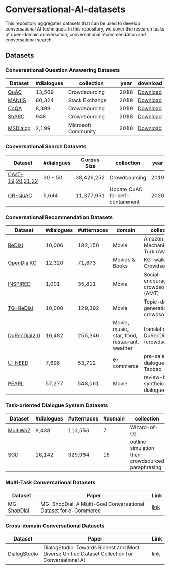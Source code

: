 # Conversational-AI-datasets
This repository aggregates datasets that can be used to develop conversational AI techniques.
In this repository, we cover the research tasks of open-domain conversation, conversational recommendation and conversational search.

## Datasets

### Conversational Question Answering Datasets
Dataset | #dialogues | collection | year | download 
--- | --- | --- | --- | --- 
[QuAC](https://arxiv.org/pdf/1808.07036) | 13,569 | Crowdsourcing | 2018 | [Download](https://quac.ai/)
[MANtIS](https://arxiv.org/pdf/1912.04639v1)| 80,324 | Stack Exchange | 2019 |  [Download](https://guzpenha.github.io/MANtIS/)
[CoQA](https://arxiv.org/pdf/1808.07042) | 8,399 | Crowdsourcing | 2019 |[Download](https://stanfordnlp.github.io/coqa/)
[ShARC](https://arxiv.org/pdf/1809.01494) | 948 | Crowdsourcing | 2018 | [Download](https://sharc-data.github.io/data.html)
[MSDialog](https://arxiv.org/pdf/1804.08759) | 2,199 | Microsoft Community | 2018 | [Download](https://ciir.cs.umass.edu/downloads/msdialog/)

### Conversational Search Datasets
Dataset | #dialogues | Corpus Size | collection |year | download 
--- | --- | --- | --- | --- | ---
[CAsT-19,20,21,22](https://dl.acm.org/doi/pdf/10.1145/3397271.3401206) | 30 - 50 | 38,426,252 | Crowdsourcing | 2019 | [Download](https://github.com/daltonj/treccastweb)
[OR-QuAC](https://arxiv.org/abs/2005.11364) | 5,644 | 11,377,951 | Update QuAC for self-containment | 2020 | [Download](https://ciir.cs.umass.edu/downloads/ORConvQA/)



### Conversational Recommendation Datasets
Dataset | #dialogues | #utternaces | domain | collection | language | year | download 
--- | --- | --- | --- | --- | --- | --- | --- 
[ReDial](https://proceedings.neurips.cc/paper_files/paper/2018/file/800de15c79c8d840f4e78d3af937d4d4-Paper.pdf) |10,006|182,150|Movie|Amazon Mechanical Turk (AMT)| ENG | 2018 | [Download](https://github.com/ReDialData/website/tree/data)
[OpenDialKG](https://aclanthology.org/P19-1081.pdf) | 12,320 | 71,873 | Movies & Books | KG-walk Crowdsourcing | ENG | 2019 | [Download](https://github.com/facebookresearch/opendialkg)
[INSPIRED](https://aclanthology.org/2020.emnlp-main.654.pdf) | 1,001 | 35,811 | Movie | Social-encouraged crowdsourcing (AMT) | ENG | 2020 | [Download](https://github.com/sweetpeach/Inspired)
[TG-ReDial](https://arxiv.org/pdf/2010.04125) | 10,000 | 129,392 | Movie | Topic-driven generation, crowdsourcing |  CHN | 2020 |[Download](https://drive.google.com/drive/folders/1sWD6urkwyZo8ZyZBJoJw40eKK0jDNEni)
[DuRecDial2.0](https://aclanthology.org/2021.emnlp-main.356.pdf) | 16,482 |  255,346 | Movie, music, star, food, restaurant, weather | translation from DuRecDial (crowdsourced) | ENG, CHN | 2021 | [Download](https://github.com/liuzeming01/DuRecDial)
[U-NEED](https://dl.acm.org/doi/pdf/10.1145/3539618.3591878) | 7,698 | 53,712 | e-commerce | pre-sale dialogues from Taobao | CHN | 2023 | [Download](https://github.com/LeeeeoLiu/U-NEED/blob/main/dataset_access.md) 
[PEARL](https://arxiv.org/pdf/2403.04460) | 57,277 | 548,061 | Movie | review-based syntheic dialogues | ENG | 2024 | [Download](https://huggingface.co/datasets/DLI-Lab/pearl) 

### Task-oriented Dialogue System Datasets
Dataset | #dialogues | #utternaces | #domain | collection | language | year | download 
--- | --- | --- | --- | --- | --- | --- | ---
[MultiWoZ](https://arxiv.org/pdf/1810.00278) | 8,438 | 113,556 | 7 | Wizard-of-Oz | EN | 2018 | [Download](https://github.com/budzianowski/multiwoz) 
[SGD](https://arxiv.org/abs/1909.05855) | 16,142 | 329,964 | 16 | outline simulation then crowdsourced paraphrasing | EN | 2020 |[Download](https://github.com/google-research-datasets/dstc8-schema-guided-dialogue)

### Multi-Task Conversational Datasets
Dataset | Paper | Link
---| --- | ---
MG-ShopDial | MG-ShopDial: A Multi-Goal Conversational Dataset for e-Commerce | [link](https://dl.acm.org/doi/pdf/10.1145/3539618.3591883)

### Cross-domain Conversational Datasets
Dataset | Paper | Link
--- | --- | ---
DialogStudio | DialogStudio: Towards Richest and Most Diverse Unified Dataset Collection for Conversational AI | [link](https://arxiv.org/abs/2307.10172)
